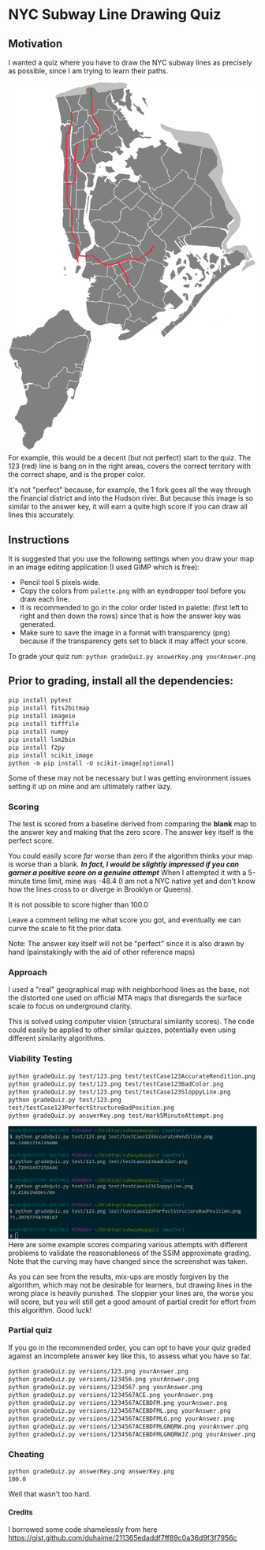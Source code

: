 # NYC Subway Line Drawing Quiz

## Motivation
I wanted a quiz where you have to draw the NYC subway lines as precisely as possible, since I am trying to learn their paths.

![Example](https://raw.githubusercontent.com/markd315/NYC-Subway-Line-Drawing-Quiz/master/test/testCase123AccurateRendition.png)
For example, this would be a decent (but not perfect) start to the quiz. The 123 (red) line is bang on in the right areas, covers the correct territory with the correct shape, and is the proper color.

It's not "perfect" because, for example, the 1 fork goes all the way through the financial district and into the Hudson river. But because this image is so similar to the answer key, it will earn a quite high score if you can draw all lines this accurately.

## Instructions
It is suggested that you use the following settings when you draw your map in an image editing application (I used GIMP which is free):
- Pencil tool 5 pixels wide.
- Copy the colors from `palette.png` with an eyedropper tool before you draw each line.
- It is recommended to go in the color order listed in palette: (first left to right and then down the rows) since that is how the answer key was generated.
- Make sure to save the image in a format with transparency (png) because if the transparency gets set to black it may affect your score.

To grade your quiz run:
`python gradeQuiz.py answerKey.png yourAnswer.png`
## Prior to grading, install all the dependencies:
```
pip install pytest
pip install fits2bitmap
pip install imageio
pip install tifffile
pip install numpy
pip install lsm2bin
pip install f2py
pip install scikit_image
python -m pip install -U scikit-image[optional]
```
Some of these may not be necessary but I was getting environment issues setting it up on mine and am ultimately rather lazy.

### Scoring
The test is scored from a baseline derived from comparing the **blank** map to the answer key and making that the zero score. The answer key itself is the perfect score.

You could easily score *far* worse than zero if the algorithm thinks your map is worse than a blank. ***In fact, I would be slightly impressed if you can garner a positive score on a genuine attempt*** When I attempted it with a 5-minute time limit, mine was -48.4 (I am not a NYC native yet and don't know how the lines cross to or diverge in Brooklyn or Queens).

It is not possible to score higher than 100.0

Leave a comment telling me what score you got, and eventually we can curve the scale to fit the prior data.

Note: The answer key itself will not be "perfect" since it is also drawn by hand (painstakingly with the aid of other reference maps)

### Approach
I used a "real" geographical map with neighborhood lines as the base, not the distorted one used on official MTA maps that disregards the surface scale to focus on underground clarity.

This is solved using computer vision (structural similarity scores). The code could easily be applied to other similar quizzes, potentially even using different similarity algorithms.

### Viability Testing
```
python gradeQuiz.py test/123.png test/testCase123AccurateRendition.png
python gradeQuiz.py test/123.png test/testCase123BadColor.png
python gradeQuiz.py test/123.png test/testCase123SloppyLine.png
python gradeQuiz.py test/123.png test/testCase123PerfectStructureBadPosition.png
python gradeQuiz.py answerKey.png test/mark5MinuteAttempt.png
```

![Example](https://raw.githubusercontent.com/markd315/NYC-Subway-Line-Drawing-Quiz/master/test/testResults.png)
Here are some example scores comparing various attempts with different problems to validate the reasonableness of the SSIM approximate grading. Note that the curving may have changed since the screenshot was taken.

As you can see from the results, mix-ups are mostly forgiven by the algorithm, which may not be desirable for learners, but drawing lines in the wrong place is heavily punished. The sloppier your lines are, the worse you will score, but you will still get a good amount of partial credit for effort from this algorithm. Good luck!

### Partial quiz

If you go in the recommended order, you can opt to have your quiz graded against an incomplete answer key like this, to assess what you have so far.

```
python gradeQuiz.py versions/123.png yourAnswer.png
python gradeQuiz.py versions/123456.png yourAnswer.png
python gradeQuiz.py versions/1234567.png yourAnswer.png
python gradeQuiz.py versions/1234567ACE.png yourAnswer.png
python gradeQuiz.py versions/1234567ACEBDFM.png yourAnswer.png
python gradeQuiz.py versions/1234567ACEBDFML.png yourAnswer.png
python gradeQuiz.py versions/1234567ACEBDFMLG.png yourAnswer.png
python gradeQuiz.py versions/1234567ACEBDFMLGNQRW.png yourAnswer.png
python gradeQuiz.py versions/1234567ACEBDFMLGNQRWJZ.png yourAnswer.png
```

### Cheating
```
python gradeQuiz.py answerKey.png answerKey.png
100.0
```

Well that wasn't too hard.


#### Credits
I borrowed some code shamelessly from here https://gist.github.com/duhaime/211365edaddf7ff89c0a36d9f3f7956c